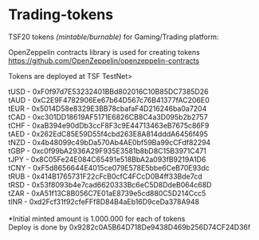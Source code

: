 # Trading-tokens
TSF20 tokens *(mintable/burnable)* for Gaming/Trading platform: 

OpenZeppelin contracts library is used for creating tokens
https://github.com/OpenZeppelin/openzeppelin-contracts

Tokens are deployed at TSF TestNet>

tUSD 	- 0xF0f97d7E53232401BBd802016C10B85DC7385D26<br>
tAUD 	- 0xC2E9F4782906Ee67b64D567c76B41377fAC206E0<br>
tEUR 	- 0x5014D58e8329E3BB78cbafaF4D216246ba0a7204<br>
tCAD 	- 0xc301DD18619AF5171E6826CB8C4a3D095b2b2757<br>
tCHF 	- 0xaB394e90dDb3ccF8F3c9E44713463eB7675c86F9<br>
tAED 	- 0x262EdC85E59D55f4cbd263E8A814dddA6456f495<br>
tNZD 	- 0x4b48099c49bDa570Ab4AE0bf59Ba99cCFdf82294<br>
tGBP 	- 0xc0f99bA2936A29F935E3581b8bD8C15B3971C471<br>
tJPY 	- 0x8C05Fe24E084C65491e518BbA2a093fB9219A1D6<br>
tCNY 	- 0xF5d8656644E4015ce079E578E5bbe6CeB70E93dc<br>
tRUB 	- 0x414B1765731F22cFcB0cfC4FCcD0B4ff33Bde7cd<br>
tRSD 	- 0x53f8093b4e7cad6620333Bc6eC5D8DdeB064c68D<br>
tZAR 	- 0xA51f13C8B056C7E01aE8739e5cd880C5D214Ccc5<br>
tINR 	- 0xd2Fcf31f92cfeFFf8D84B4aEb16D9ceDa378A948<br>
<br>
*Initial minted amount is 1.000.000 for each of tokens<br>
Deploy is done by 0x9282c0A5B64D718De9438D469b256D74CF24D36f
